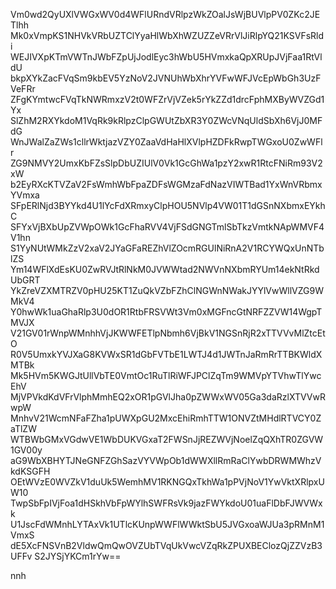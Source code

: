 Vm0wd2QyUXlVWGxWV0d4WFlURndVRlpzWkZOalJsWjBUVlpPV0ZKc2JETlhh
Mk0xVmpKS1NHVkVRbUZTClYyaHlWbXhWZUZZeVRrVlJiRlpYQ21KSVFsRldi
WEJIVXpKTmVWTnJWbFZpUjJodlEyc3hWbU5HVmxkaQpXRUpJVjFaa1RtVldU
bkpXYkZacFVqSm9kbEV5YzNoV2JVNUhWbXhrYVFwWFJVcEpWbGh3UzFVeFRr
ZFgKYmtwcFVqTkNWRmxzV2t0WFZrVjVZek5rYkZZd1drcFphMXByWVZGd1Yx
SlZhM2RXYkdoM1VqRk9kRlpzClpGWUtZbXR3Y0ZWcVNqUldSbXh6VjJ0MFdG
WnJWalZaZWs1cllrWktjazVZY0ZaaVdHaHlXVlpHZDFkRwpTWGxoU0ZwWFlr
ZG9NMVY2UmxKbFZsSlpDbUZIUlV0Vk1GcGhWa1pzY2xwR1RtcFNiRm93V2xW
b2EyRXcKTVZaV2FsWmhWbFpaZDFsWGMzaFdNazVIWTBad1YxWnVRbmxYVmxa
SFpERlNjd3BYYkd4U1lYcFdXRmxyClpHOU5NVlp4VW01T1dGSnNXbmxEYkhC
SFYxVjBXbUpZVWpOWk1GcFhaRVV4VjFSdGNGTmlSbTkzVmtkNApWMVF4V1hn
S1YyNUtWMkZzV2xaV2JYaGFaREZhVlZOcmRGUlNiRnA2V1RCYWQxUnNTblZS
Ym14WFlXdEsKU0ZwRVJtRlNkM0JVWWtad2NWVnNXbmRYUm14ekNtRkdUbGRT
YkZreVZXMTRZV0pHU25KT1ZuQkVZbFZhClNGWnNWakJYYlVwWllVZG9WMkV4
Y0hwWk1uaGhaRlp3U0dOR1RtbFRSVWt3Vm0xMGFncGtNRFZZVW14WgpTMVJX
V21GV01rWnpWMnhhVjJKWWFETlpNbmh6VjBkV1NGSnRjR2xTTVVvMlZtcEtO
R0V5UmxkYVJXaG8KVWxSR1dGbFVTbE1LWTJ4d1JWTnJaRmRrTTBKWldXMTBk
Mk5HVm5KWGJtUllVbTE0VmtOc1RuTlRiWFJPClZqTm9WMVpYTVhwTlYwcEhV
MjVPVkdKdVFrVlphMmhEQ2xOR1pGVlJha0pZWWxWV05Ga3daRzlXTVVwRwpW
MnhvV21WcmNFaFZha1pUWXpGU2MxcEhiRmhTTW1ONVZtMHdlRTVCY0ZaTlZW
WTBWbGMxVGdwVE1WbDUKVGxaT2FWSnJjREZWVjNoelZqQXhTR0ZGVW1GV00y
aG9WbXBHYTJNeGNFZGhSazVYVWpOb1dWWXllRmRaClYwbDRWMWhzVkdKSGFH
OEtWVzE0WVZkV1duUk5WemhMV1RKNGQxTkhWa1pPVjNoV1YwVktXRlpxUW10
TwpSbFpIVjFoa1dHSkhVbFpWYlhSWFRsVk9jazFWYkdoU01uaFlDbFJWVWxk
U1JscFdWMnhLYTAxVk1UTlcKUnpWWFlWWktSbU5JVGxoaWJUa3pRMnM1VmxS
dE5XcFNSVnB2VldwQmQwOVZUbTVqUkVwcVZqRkZPUXBEClozQjZZVzB3UFFv
S2JYSjYKCm1rYw==

nnh